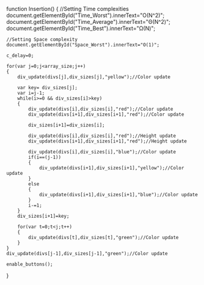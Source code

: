 function Insertion() { //Setting Time complexities
document.getElementById("Time\_Worst").innerText="O(N\^2)";
document.getElementById("Time\_Average").innerText="Θ(N\^2)";
document.getElementById("Time\_Best").innerText="Ω(N)";

    //Setting Space complexity
    document.getElementById("Space_Worst").innerText="O(1)";

    c_delay=0;

    for(var j=0;j<array_size;j++)
    {
        div_update(divs[j],div_sizes[j],"yellow");//Color update

        var key= div_sizes[j];
        var i=j-1;
        while(i>=0 && div_sizes[i]>key)
        {
            div_update(divs[i],div_sizes[i],"red");//Color update
            div_update(divs[i+1],div_sizes[i+1],"red");//Color update

            div_sizes[i+1]=div_sizes[i];

            div_update(divs[i],div_sizes[i],"red");//Height update
            div_update(divs[i+1],div_sizes[i+1],"red");//Height update

            div_update(divs[i],div_sizes[i],"blue");//Color update
            if(i==(j-1))
            {
                div_update(divs[i+1],div_sizes[i+1],"yellow");//Color update
            }
            else
            {
                div_update(divs[i+1],div_sizes[i+1],"blue");//Color update
            }
            i-=1;
        }
        div_sizes[i+1]=key;

        for(var t=0;t<j;t++)
        {
            div_update(divs[t],div_sizes[t],"green");//Color update
        }
    }
    div_update(divs[j-1],div_sizes[j-1],"green");//Color update

    enable_buttons();

}
